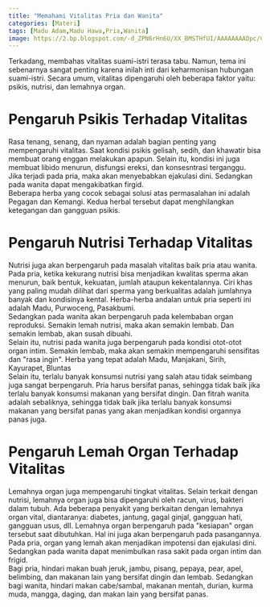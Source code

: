 ```yaml
---
title: "Memahami Vitalitas Pria dan Wanita"
categories: [Materi]
tags: [Madu Adam,Madu Hawa,Pria,Wanita]
image: https://2.bp.blogspot.com/-d_ZPN6rHn6U/XX_BMSTHfUI/AAAAAAAADpc/CJ46lLjcrdwsGcRUyfKdlkuwWKV1HSEKACKgBGAsYHg/s1600/201909-mho-vitalitas-pria-wanita.png
---
```


<div class="paraph">Terkadang, membahas vitalitas suami-istri terasa tabu. Namun, tema ini sebenarnya sangat penting karena inilah inti dari keharmonisan hubungan suami-istri. Secara umum, vitalitas dipengaruhi oleh beberapa faktor yaitu: psikis, nutrisi, dan lemahnya organ.</div>

<h1>Pengaruh Psikis Terhadap Vitalitas</h1>

<div class="paraph">Rasa tenang, senang, dan nyaman adalah bagian penting yang mempengaruhi vitalitas. Saat kondisi psikis gelisah, sedih, dan khawatir bisa membuat orang enggan melakukan apapun. Selain itu, kondisi ini juga membuat libido menurun, disfungsi ereksi, dan konsesntrasi terganggu.</div>

<div class="paraph">Jika terjadi pada pria, maka akan menyebabkan ejakulasi dini. Sedangkan pada wanita dapat mengakibatkan firgid.</div>

<div class="paraph">Beberapa herba yang cocok sebagai solusi atas permasalahan ini adalah Pegagan dan Kemangi. Kedua herbal tersebut dapat menghilangkan ketegangan dan gangguan psikis.</div>

<h1>Pengaruh Nutrisi Terhadap Vitalitas</h1>

<div class="paraph">Nutrisi juga akan berpengaruh pada masalah vitalitas baik pria atau wanita.</div>

<div class="paraph">Pada pria, ketika kekurang nutrisi bisa menjadikan kwalitas sperma akan menurun, baik bentuk, kekuatan, jumlah ataupun kekentalannya. Ciri khas yang paling mudah dilihat dari sperma yang berkualitas adalah jumlahnya banyak dan kondisinya kental. Herba-herba andalan untuk pria seperti ini adalah Madu, Purwoceng, Pasakbumi.</div>

<div class="paraph">Sedangkan pada wanita akan berpengaruh pada kelembaban organ reproduksi. Semakin lemah nutrisi, maka akan semakin lembab. Dan semakin lembab, akan susah dibuahi.</div>

<div class="paraph">Selain itu, nutrisi pada wanita juga berpengaruh pada kondisi otot-otot organ intim. Semakin lembab, maka akan semakin mempengaruhi sensifitas dan "rasa ingin". Herba yang tepat adalah Madu, Manjakani, Sirih, Kayurapet, Bluntas</div>

<div class="paraph">Selain itu, terlalu banyak konsumsi nutrisi yang salah atau tidak seimbang juga sangat berpengaruh. Pria harus bersifat panas, sehingga tidak baik jika terlalu banyak konsumsi makanan yang bersifat dingin. Dan fitrah wanita adalah sebaliknya, sehingga tidak baik jika terlalu banyak konsumsi makanan yang bersifat panas yang akan menjadikan kondisi organnya panas juga.</div>

<h1>Pengaruh Lemah Organ Terhadap Vitalitas</h1>

<div class="paraph">Lemahnya organ juga mempengaruhi tingkat vitalitas. Selain terkait dengan nutrisi, lemahnya organ juga bisa dipengaruhi oleh racun, virus, bakteri dalam tubuh. Ada beberapa penyakit yang berkaitan dengan lemahnya organ vital, diantaranya: diabetes, jantung, gagal ginjal, gangguan hati, gangguan usus, dll. Lemahnya organ berpengaruh pada "kesiapan" organ tersebut saat dibutuhkan. Hal ini juga akan berpengaruh pada pasangannya.</div>

<div class="paraph">Pada pria, organ yang lemah akan menjadikan impotensi dan ejakulasi dini. Sedangkan pada wanita dapat menimbulkan rasa sakit pada organ intim dan frigid.</div>

<div class="paraph">Bagi pria, hindari makan buah jeruk, jambu, pisang, pepaya, pear, apel, belimbing, dan makanan lain yang bersifat dingin dan lembab. Sedangkan bagi wanita, hindari makan cabe/sambal, makanan mentah, durian, kurma muda, mangga, daging, dan makan lain yang bersifat panas.</div>